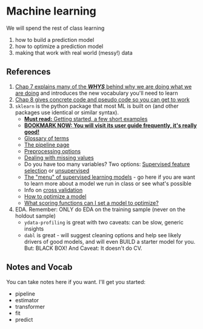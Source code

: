 # Machine learning

We will spend the rest of class learning 
1. how to build a prediction model
1. how to optimize a prediction model
1. making that work with real world (messy!) data

## References

1. [Chap 7 explains many of the _**WHYS**_ behind why we are doing what we are doing](https://ledatascifi.github.io/ledatascifi-2024/content/05/03_ML.html) and introduces the new vocabulary you'll need to learn
1. [Chap 8 gives concrete code and pseudo code so you can get to work](https://ledatascifi.github.io/ledatascifi-2024/content/05/04a_SKLearn.html)
1. `sklearn` is the python package that most ML is built on (and other packages use identical or similar syntax).
    - [**Must read:** Getting started, a few short examples](https://scikit-learn.org/stable/getting_started.html) 
    - **[BOOKMARK NOW: You will visit its user guide frequently, it's really good!](https://scikit-learn.org/stable/user_guide.html)**
    - [Glossary of terms](https://scikit-learn.org/stable/glossary.html)
    - [The pipeline page](https://scikit-learn.org/stable/modules/compose.html)
    - [Preprocessing options](https://scikit-learn.org/stable/modules/preprocessing.html)
    - [Dealing with missing values](https://scikit-learn.org/stable/modules/impute.html)
    - Do you have too many variables? Two options: [Supervised feature selection](https://scikit-learn.org/stable/modules/feature_selection.html) or [unsupervised](https://scikit-learn.org/stable/modules/unsupervised_reduction.html)
    - [The "menu" of supervised learning models](https://scikit-learn.org/stable/supervised_learning.html) - go here if you are want to learn more about a model we run in class or see what's possible
    - Info on [cross validation](https://scikit-learn.org/stable/modules/cross_validation.html)
    - [How to optimize a model](https://scikit-learn.org/stable/modules/grid_search.html)
    - [What scoring functions can I set a model to optimize?](https://scikit-learn.org/stable/modules/model_evaluation.html)
1. EDA. Remember: ONLY do EDA on the training sample (never on the holdout sample)
    - `ydata-profiling` is great with two caveats: can be slow, generic insights
    - `dabl` is great - will suggest cleaning options and help see likely drivers of good models, and will even BUILD a starter model for you. But: BLACK BOX! And Caveat: It doesn't do CV.

## Notes and Vocab

You can take notes here if you want. I'll get you started:
- pipeline
- estimator
- transformer
- fit
- predict 





